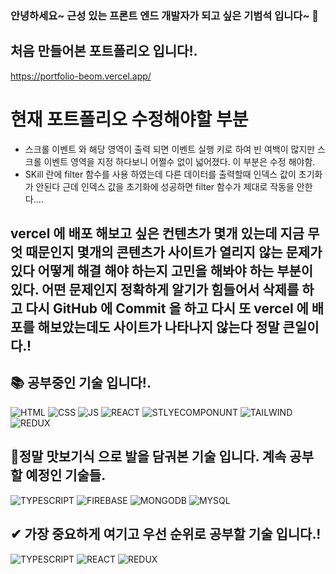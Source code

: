 ### 안녕하세요~ 근성 있는 프론트 엔드 개발자가 되고 싶은 기범석 입니다~ 👋

## 처음 만들어본 포트폴리오 입니다!.
https://portfolio-beom.vercel.app/

# 현재 포트폴리오 수정해야할 부분
- 스크롤 이벤트 와 해당 영역이 출력 되면 이벤트 실행 키로 하여 빈 여백이 많지만 스크롤 이벤트 영역을 지정 하다보니 어쩔수 없이 넓어졌다. 이 부분은 수정 해야함.
- SKill 란에 filter 함수를 사용 하였는데 다른 데이터를 출력할때 인덱스 값이 초기화가 안된다 근데 인덱스 값을 초기화에 성공하면 filter 함수가 제대로 작동을 안한다....

## vercel 에 배포 해보고 싶은 컨텐츠가 몇개 있는데 지금 무엇 때문인지 몇개의 콘텐츠가 사이트가 열리지 않는 문제가 있다 어떻게 해결 해야 하는지 고민을 해봐야 하는 부분이 있다. 어떤 문제인지 정확하게 알기가 힘들어서 삭제를 하고 다시 GitHub 에 Commit 을 하고 다시 또 vercel 에 배포를 해보았는데도 사이트가 나타나지 않는다 정말 큰일이다.!




## 📚 공부중인 기술 입니다!.
![HTML](https://img.shields.io/badge/HTML-239120?style=for-the-badge&logo=html5&logoColor=white)
![CSS](https://img.shields.io/badge/CSS-239120?&style=for-the-badge&logo=css3&logoColor=white)
![JS](https://img.shields.io/badge/JavaScript-F7DF1E?style=for-the-badge&logo=JavaScript&logoColor=white)
![REACT](https://img.shields.io/badge/React-20232A?style=for-the-badge&logo=react&logoColor=61DAFB)
![STLYECOMPONUNT](https://img.shields.io/badge/styled--components-DB7093?style=for-the-badge&logo=styled-components&logoColor=white)
![TAILWIND](https://img.shields.io/badge/Tailwind_CSS-38B2AC?style=for-the-badge&logo=tailwind-css&logoColor=white)
![REDUX](https://img.shields.io/badge/Redux-593D88?style=for-the-badge&logo=redux&logoColor=white)

## 🥄정말 맛보기식 으로 발을 담궈본 기술 입니다. 계속 공부할 예정인 기술들.
![TYPESCRIPT](https://img.shields.io/badge/TypeScript-007ACC?style=for-the-badge&logo=typescript&logoColor=white)
![FIREBASE](https://img.shields.io/badge/Redux-593D88?style=for-the-badge&logo=redux&logoColor=white)
![MONGODB](https://img.shields.io/badge/MongoDB-4EA94B?style=for-the-badge&logo=mongodb&logoColor=white)
![MYSQL](https://img.shields.io/badge/MySQL-00000F?style=for-the-badge&logo=mysql&logoColor=white)


## ✔ 가장 중요하게 여기고 우선 순위로 공부할 기술 입니다.!
![TYPESCRIPT](https://img.shields.io/badge/TypeScript-007ACC?style=for-the-badge&logo=typescript&logoColor=white)
![REACT](https://img.shields.io/badge/React-20232A?style=for-the-badge&logo=react&logoColor=61DAFB)
![REDUX](https://img.shields.io/badge/Redux-593D88?style=for-the-badge&logo=redux&logoColor=white)

